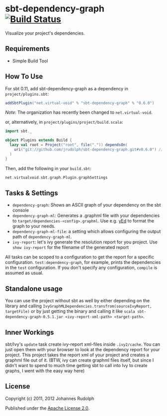 sbt-dependency-graph [![Build Status](https://buildhive.cloudbees.com/job/jrudolph/job/sbt-dependency-graph/badge/icon)](https://buildhive.cloudbees.com/job/jrudolph/job/sbt-dependency-graph/)
====================

Visualize your project's dependencies.

Requirements
------------

* Simple Build Tool

How To Use
----------

For sbt 0.11, add sbt-dependency-graph as a dependency in `project/plugins.sbt`:

```scala
addSbtPlugin("net.virtual-void" % "sbt-dependency-graph" % "0.6.0")
```

*Note*: The organization has recently been changed to `net.virtual-void`.

or, alternatively, in `project/plugins/project/build.scala`:

```scala
import sbt._

object Plugins extends Build {
  lazy val root = Project("root", file(".")) dependsOn(
    uri("git://github.com/jrudolph/sbt-dependency-graph.git#v0.6.0") // or another tag/branch/revision
  )
}
```

Then, add the following in your `build.sbt`:

```scala
net.virtualvoid.sbt.graph.Plugin.graphSettings
```

Tasks & Settings
----------------

 * `dependency-graph`: Shows an ASCII graph of your dependency on the sbt console
 * `dependency-graph-ml`: Generates a .graphml file with your dependencies to `target/dependencies-<config>.graphml`.
   Use e.g. [yEd](http://www.yworks.com/en/products_yed_about.html) to format the graph to your needs.
 * `dependency-graph-ml-file`: a setting which allows configuring the output path of `dependency-graph-ml`.
 * `ivy-report`: let's ivy generate the resolution report for you project. Use
   `show ivy-report` for the filename of the generated report

All tasks can be scoped to a configuration to get the report for a specific configuration. `test:dependency-graph`,
for example, prints the dependencies in the `test` configuration. If you don't specify any configuration, `compile` is
assumed as usual.

Standalone usage
----------------

You can use the project without sbt as well by either depending on the library and calling
`IvyGraphMLDependencies.transfrom(sourceIvyReport, targetFile)` or by just getting the binary
and calling it like `scala sbt-dependency-graph-0.5.1.jar <ivy-report-xml-path> <target-path>`.


Inner Workings
--------------

sbt/Ivy's `update` task create ivy-report xml-files inside `.ivy2/cache`. You can
just open them with your browser to look at the dependency report for your project.
This project takes the report xml of your project and creates a graphml file out of it. (BTW,
ivy can create graphml files itself, but since I didn't want to spend to much time getting
sbt to call into Ivy to create graphs, I went with the easy way here)

License
-------

Copyright (c) 2011, 2012 Johannes Rudolph

Published under the [Apache License 2.0](http://en.wikipedia.org/wiki/Apache_license).